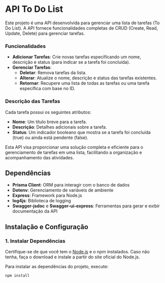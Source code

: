 # API To Do List

Este projeto é uma API desenvolvida para gerenciar uma lista de tarefas (To Do List). A API fornece funcionalidades completas de CRUD (Create, Read, Update, Delete) para gerenciar tarefas. 

### Funcionalidades

- **Adicionar Tarefas**: Crie novas tarefas especificando um nome, descrição e status (para indicar se a tarefa foi concluída).
- **Gerenciar Tarefas**:
  - **Deletar**: Remova tarefas da lista.
  - **Alterar**: Atualize o nome, descrição e status das tarefas existentes.
  - **Retornar**: Recupere uma lista de todas as tarefas ou uma tarefa específica com base no ID.

### Descrição das Tarefas

Cada tarefa possui os seguintes atributos:
- **Nome**: Um título breve para a tarefa.
- **Descrição**: Detalhes adicionais sobre a tarefa.
- **Status**: Um indicador booleano que mostra se a tarefa foi concluída (true) ou ainda está pendente (false).

Esta API visa proporcionar uma solução completa e eficiente para o gerenciamento de tarefas em uma lista, facilitando a organização e acompanhamento das atividades.


## Dependências

- **Prisma Client**: ORM para interagir com o banco de dados
- **Dotenv**: Gerenciamento de variáveis de ambiente
- **Express**: Framework para Node.js
- **log4js**: Biblioteca de logging
- **Swagger-jsdoc** e **Swagger-ui-express**: Ferramentas para gerar e exibir documentação da API

## Instalação e Configuração

### 1. Instalar Dependências

Certifique-se de que você tem o [Node.js](https://nodejs.org/) e o npm instalados. Caso não tenha, faça o download e instale a partir do site oficial do Node.js.

Para instalar as dependências do projeto, execute:

```bash
npm install
